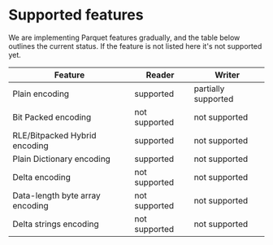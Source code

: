 # Supported features

We are implementing Parquet features gradually, and the table below outlines the current status. If the feature is not listed here it's not supported yet.

|Feature|Reader|Writer|
|-------|------|------|
|Plain encoding|supported|partially supported|
|Bit Packed encoding|not supported|not supported|
|RLE/Bitpacked Hybrid encoding|supported|not supported|
|Plain Dictionary encoding|supported|not supported|
|Delta encoding|not supported|not supported|
|Data-length byte array encoding|not supported|not supported|
|Delta strings encoding|not supported|not supported|

